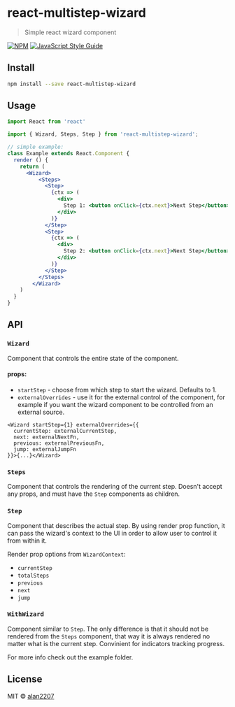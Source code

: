 # react-multistep-wizard

> Simple react wizard component

[![NPM](https://img.shields.io/npm/v/react-multistep-wizard.svg)](https://www.npmjs.com/package/react-multistep-wizard) [![JavaScript Style Guide](https://img.shields.io/badge/code_style-standard-brightgreen.svg)](https://standardjs.com)

## Install

```bash
npm install --save react-multistep-wizard
```

## Usage

```jsx
import React from 'react'

import { Wizard, Steps, Step } from 'react-multistep-wizard';

// simple example:
class Example extends React.Component {
  render () {
    return (
      <Wizard>
          <Steps>
            <Step>
              {ctx => (
                <div>
                  Step 1: <button onClick={ctx.next}>Next Step</button>
                </div>
              )}
            </Step>
            <Step>
              {ctx => (
                <div>
                  Step 2: <button onClick={ctx.next}>Next Step</button>
                </div>
              )}
            </Step>
          </Steps>
        </Wizard>
    )
  }
}
```

## API

### `Wizard`
Component that controls the entire state of the component.

#### props:
  - `startStep` - choose from which step to start the wizard. Defaults to 1.
  - `externalOverrides` - use it for the external control of the component, for example if you want the wizard component to be controlled from an external source.
  ```
<Wizard startStep={1} externalOverrides={{
    currentStep: externalCurrentStep,
    next: externalNextFn,
    previous: externalPreviousFn,
    jump: externalJumpFn
}}>{...}</Wizard>
  ```

### `Steps`
Component that controls the rendering of the current step. Doesn't accept any props, and must have the `Step` components as children.

### `Step`
Component that describes the actual step. By using render prop function, it can pass the wizard's context to the UI in order to allow user to control it from within it.

Render prop options from `WizardContext`:
  * `currentStep`
  * `totalSteps`
  * `previous`
  * `next`
  * `jump`

### `WithWizard`
Component similar to `Step`. The only difference is that it should not be rendered from the `Steps` component, that way it is always rendered no matter what is the current step. Convinient for indicators tracking progress.

For more info check out the example folder.


## License

MIT © [alan2207](https://github.com/alan2207)
